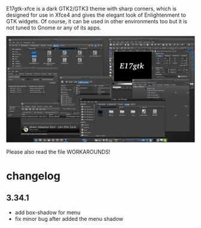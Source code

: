 E17gtk-xfce is a dark GTK2/GTK3 theme with sharp corners, which is designed for use in Xfce4 and gives the elegant look of Enlightenment to GTK widgets. Of course, it can be used in other environments too but it is not tuned to Gnome or any of its apps.

![Screenshot](screenshot.jpg?raw=true "Screenshot")

Please also read the file WORKAROUNDS!

# changelog

## 3.34.1
* add box-shadow for menu<br/>
* fix minor bug after added the menu shadow

